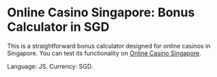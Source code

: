# Online Casino Singapore: Bonus Calculator in SGD

This is a straightforward bonus calculator designed for online casinos in Singapore. You can test its functionality on <a href="https://onlinecasino.com.sg/">Online Casino Singapore</a>.

Language: JS. 
Currency: SGD.
